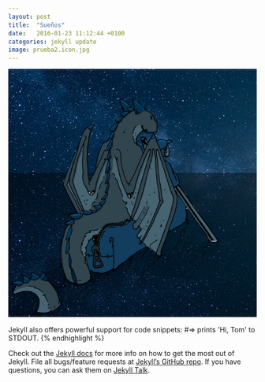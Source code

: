 ```yaml
---
layout: post
title:  "Sueños"
date:   2016-01-23 11:12:44 +0100
categories: jekyll update
image: prueba2.icon.jpg
---
```


![imagen](/img/prueba2.jpg)

Jekyll also offers powerful support for code snippets:
#=> prints 'Hi, Tom' to STDOUT.
{% endhighlight %}

Check out the [Jekyll docs][jekyll-docs] for more info on how to get the most out of Jekyll. File all bugs/feature requests at [Jekyll’s GitHub repo][jekyll-gh]. If you have questions, you can ask them on [Jekyll Talk][jekyll-talk].

[jekyll-docs]: http://jekyllrb.com/docs/home
[jekyll-gh]:   https://github.com/jekyll/jekyll
[jekyll-talk]: https://talk.jekyllrb.com/
